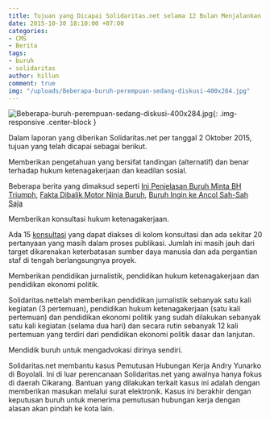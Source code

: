 ```yaml
---
title: Tujuan yang Dicapai Solidaritas.net selama 12 Bulan Menjalankan Proyek Hibah
date: 2015-10-30 18:10:00 +07:00
categories:
- CMS
- Berita
tags:
- buruh
- solidaritas
author: hillun
comment: true
img: "/uploads/Beberapa-buruh-perempuan-sedang-diskusi-400x284.jpg"
---
```


![Beberapa-buruh-perempuan-sedang-diskusi-400x284.jpg](/uploads/Beberapa-buruh-perempuan-sedang-diskusi-400x284.jpg){: .img-responsive .center-block }

Dalam laporan yang diberikan Solidaritas.net per tanggal 2 Oktober 2015, tujuan yang telah dicapai sebagai berikut.

Memberikan pengetahuan yang bersifat tandingan (alternatif) dan benar terhadap hukum ketenagakerjaan dan keadilan sosial.

Beberapa berita yang dimaksud seperti [Ini Penjelasan Buruh Minta BH Triumph](http://solidaritas.net/2015/01/ini-penjelasan-buruh-jateng-minta-bh-triumph.html), [Fakta Dibalik Motor Ninja Buruh](http://solidaritas.net/2015/01/fakta-dibalik-motor-ninja-buruh.html), [Buruh Ingin ke Ancol Sah-Sah Saja](http://solidaritas.net/2015/01/buruh-ingin-ke-ancol-sah-sah-saja.html)

Memberikan konsultasi hukum ketenagakerjaan.

Ada 15 [konsultasi](http://solidaritas.net/category/konsultasi/) yang dapat diakses di kolom konsultasi dan ada sekitar 20 pertanyaan yang masih dalam proses publikasi. Jumlah ini masih jauh dari target dikarenakan keterbatasan sumber daya manusia dan ada pergantian staf di tengah berlangsungnya proyek.

Memberikan pendidikan jurnalistik, pendidikan hukum ketenagakerjaan dan pendidikan ekonomi politik.

Solidaritas.nettelah memberikan pendidikan jurnalistik sebanyak satu kali kegiatan (3 pertemuan), pendidikan hukum ketenagakerjaan (satu kali pertemuan) dan pendidikan ekonomi politik yang sudah dilakukan sebanyak satu kali kegiatan (selama dua hari) dan secara rutin sebanyak 12 kali pertemuan yang terdiri dari pendidikan ekonomi politik dasar dan lanjutan.

Mendidik buruh untuk mengadvokasi dirinya sendiri.

Solidaritas.net membantu kasus Pemutusan Hubungan Kerja Andry Yunarko di Boyolali. Ini di luar perencanaan Solidaritas.net yang awalnya hanya fokus di daerah Cikarang. Bantuan yang dilakukan terkait kasus ini adalah dengan memberikan masukan melalui surat elektronik. Kasus ini berakhir dengan keputusan buruh untuk menerima pemutusan hubungan kerja dengan alasan akan pindah ke kota lain.